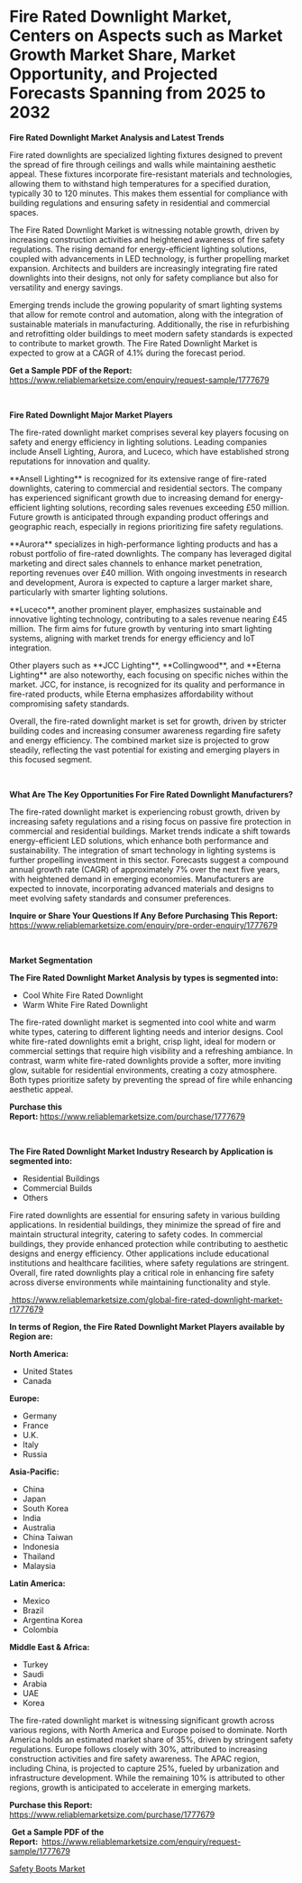 <p><h1>Fire Rated Downlight Market, Centers on Aspects such as Market Growth Market Share, Market Opportunity, and Projected Forecasts Spanning from 2025 to 2032</h1></p><p><strong>Fire Rated Downlight Market Analysis and Latest Trends</strong></p>
<p><p>Fire rated downlights are specialized lighting fixtures designed to prevent the spread of fire through ceilings and walls while maintaining aesthetic appeal. These fixtures incorporate fire-resistant materials and technologies, allowing them to withstand high temperatures for a specified duration, typically 30 to 120 minutes. This makes them essential for compliance with building regulations and ensuring safety in residential and commercial spaces.</p><p>The Fire Rated Downlight Market is witnessing notable growth, driven by increasing construction activities and heightened awareness of fire safety regulations. The rising demand for energy-efficient lighting solutions, coupled with advancements in LED technology, is further propelling market expansion. Architects and builders are increasingly integrating fire rated downlights into their designs, not only for safety compliance but also for versatility and energy savings.</p><p>Emerging trends include the growing popularity of smart lighting systems that allow for remote control and automation, along with the integration of sustainable materials in manufacturing. Additionally, the rise in refurbishing and retrofitting older buildings to meet modern safety standards is expected to contribute to market growth. The Fire Rated Downlight Market is expected to grow at a CAGR of 4.1% during the forecast period.</p></p>
<p><strong>Get a Sample PDF of the Report:&nbsp;</strong> <a href="https://www.reliablemarketsize.com/enquiry/request-sample/1777679?utm_campaign=2186&utm_medium=2&utm_source=Github&utm_content=ia&utm_term=07022025&utm_id=fire-rated-downlight">https://www.reliablemarketsize.com/enquiry/request-sample/1777679</a></p>
<p>&nbsp;</p>
<p><strong>Fire Rated Downlight Major Market Players</strong></p>
<p><p>The fire-rated downlight market comprises several key players focusing on safety and energy efficiency in lighting solutions. Leading companies include Ansell Lighting, Aurora, and Luceco, which have established strong reputations for innovation and quality.</p><p>**Ansell Lighting** is recognized for its extensive range of fire-rated downlights, catering to commercial and residential sectors. The company has experienced significant growth due to increasing demand for energy-efficient lighting solutions, recording sales revenues exceeding £50 million. Future growth is anticipated through expanding product offerings and geographic reach, especially in regions prioritizing fire safety regulations.</p><p>**Aurora** specializes in high-performance lighting products and has a robust portfolio of fire-rated downlights. The company has leveraged digital marketing and direct sales channels to enhance market penetration, reporting revenues over £40 million. With ongoing investments in research and development, Aurora is expected to capture a larger market share, particularly with smarter lighting solutions.</p><p>**Luceco**, another prominent player, emphasizes sustainable and innovative lighting technology, contributing to a sales revenue nearing £45 million. The firm aims for future growth by venturing into smart lighting systems, aligning with market trends for energy efficiency and IoT integration.</p><p>Other players such as **JCC Lighting**, **Collingwood**, and **Eterna Lighting** are also noteworthy, each focusing on specific niches within the market. JCC, for instance, is recognized for its quality and performance in fire-rated products, while Eterna emphasizes affordability without compromising safety standards.</p><p>Overall, the fire-rated downlight market is set for growth, driven by stricter building codes and increasing consumer awareness regarding fire safety and energy efficiency. The combined market size is projected to grow steadily, reflecting the vast potential for existing and emerging players in this focused segment.</p></p>
<p>&nbsp;</p>
<p><strong>What Are The Key Opportunities For Fire Rated Downlight Manufacturers?</strong></p>
<p><p>The fire-rated downlight market is experiencing robust growth, driven by increasing safety regulations and a rising focus on passive fire protection in commercial and residential buildings. Market trends indicate a shift towards energy-efficient LED solutions, which enhance both performance and sustainability. The integration of smart technology in lighting systems is further propelling investment in this sector. Forecasts suggest a compound annual growth rate (CAGR) of approximately 7% over the next five years, with heightened demand in emerging economies. Manufacturers are expected to innovate, incorporating advanced materials and designs to meet evolving safety standards and consumer preferences.</p></p>
<p><strong>Inquire or Share Your Questions If Any Before Purchasing This Report:</strong> <a href="https://www.reliablemarketsize.com/enquiry/pre-order-enquiry/1777679?utm_campaign=2186&utm_medium=2&utm_source=Github&utm_content=ia&utm_term=07022025&utm_id=fire-rated-downlight">https://www.reliablemarketsize.com/enquiry/pre-order-enquiry/1777679</a></p>
<p>&nbsp;</p>
<p><strong>Market Segmentation</strong></p>
<p><strong>The Fire Rated Downlight Market Analysis by types is segmented into:</strong></p>
<p><ul><li>Cool White Fire Rated Downlight</li><li>Warm White Fire Rated Downlight</li></ul></p>
<p><p>The fire-rated downlight market is segmented into cool white and warm white types, catering to different lighting needs and interior designs. Cool white fire-rated downlights emit a bright, crisp light, ideal for modern or commercial settings that require high visibility and a refreshing ambiance. In contrast, warm white fire-rated downlights provide a softer, more inviting glow, suitable for residential environments, creating a cozy atmosphere. Both types prioritize safety by preventing the spread of fire while enhancing aesthetic appeal.</p></p>
<p><strong>Purchase this Report:&nbsp;</strong><a href="https://www.reliablemarketsize.com/purchase/1777679?utm_campaign=2186&utm_medium=2&utm_source=Github&utm_content=ia&utm_term=07022025&utm_id=fire-rated-downlight">https://www.reliablemarketsize.com/purchase/1777679</a></p>
<p>&nbsp;</p>
<p><strong>The Fire Rated Downlight Market Industry Research by Application is segmented into:</strong></p>
<p><ul><li>Residential Buildings</li><li>Commercial Builds</li><li>Others</li></ul></p>
<p><p>Fire rated downlights are essential for ensuring safety in various building applications. In residential buildings, they minimize the spread of fire and maintain structural integrity, catering to safety codes. In commercial buildings, they provide enhanced protection while contributing to aesthetic designs and energy efficiency. Other applications include educational institutions and healthcare facilities, where safety regulations are stringent. Overall, fire rated downlights play a critical role in enhancing fire safety across diverse environments while maintaining functionality and style.</p></p>
<p><a href="https://www.reliablemarketsize.com/global-fire-rated-downlight-market-r1777679?utm_campaign=2186&utm_medium=2&utm_source=Github&utm_content=ia&utm_term=07022025&utm_id=fire-rated-downlight">&nbsp;https://www.reliablemarketsize.com/global-fire-rated-downlight-market-r1777679</a></p>
<p><strong>In terms of Region, the Fire Rated Downlight Market Players available by Region are:</strong></p>
<p>
    <p> <strong> North America: </strong>
        <ul>
            <li>United States</li>
            <li>Canada</li>
        </ul>
        </p> 
    <p> <strong> Europe: </strong>
        <ul>
            <li>Germany</li>
            <li>France</li>
            <li>U.K.</li>
            <li>Italy</li>
            <li>Russia</li>
        </ul>
        </p> 
    <p> <strong> Asia-Pacific: </strong>
        <ul>
            <li>China</li>
            <li>Japan</li>
            <li>South Korea</li>
            <li>India</li>
            <li>Australia</li>
            <li>China Taiwan</li>
            <li>Indonesia</li>
            <li>Thailand</li>
            <li>Malaysia</li>
        </ul>
        </p> 
    <p> <strong> Latin America: </strong>
        <ul>
            <li>Mexico</li>
            <li>Brazil</li>
            <li>Argentina Korea</li>
            <li>Colombia</li>
        </ul>
        </p> 
    <p> <strong> Middle East & Africa: </strong>
        <ul>
            <li>Turkey</li>
            <li>Saudi</li>
            <li>Arabia</li>
            <li>UAE</li>
            <li>Korea</li>
        </ul>
    </p>
    </p>
<p><p>The fire-rated downlight market is witnessing significant growth across various regions, with North America and Europe poised to dominate. North America holds an estimated market share of 35%, driven by stringent safety regulations. Europe follows closely with 30%, attributed to increasing construction activities and fire safety awareness. The APAC region, including China, is projected to capture 25%, fueled by urbanization and infrastructure development. While the remaining 10% is attributed to other regions, growth is anticipated to accelerate in emerging markets.</p></p>
<p><strong>Purchase this Report: </strong><a href="https://www.reliablemarketsize.com/purchase/1777679?utm_campaign=2186&utm_medium=2&utm_source=Github&utm_content=ia&utm_term=07022025&utm_id=fire-rated-downlight">https://www.reliablemarketsize.com/purchase/1777679</a></p>
<p>&nbsp;<strong>Get a Sample PDF of the Report:&nbsp;&nbsp;</strong><a href="https://www.reliablemarketsize.com/enquiry/request-sample/1777679?utm_campaign=2186&utm_medium=2&utm_source=Github&utm_content=ia&utm_term=07022025&utm_id=fire-rated-downlight">https://www.reliablemarketsize.com/enquiry/request-sample/1777679</a></p>
<p><strong></strong></p>
<p><p><a href="https://github.com/abbislposival/Market-Research-Report-List-1/blob/main/safety-boots-market.md?utm_campaign=2186&utm_medium=2&utm_source=Github&utm_content=ia&utm_term=07022025&utm_id=fire-rated-downlight">Safety Boots Market</a></p></p>